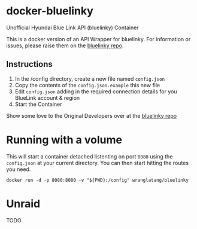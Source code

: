 # docker-bluelinky
Unofficial Hyundai Blue Link API (bluelinky) Container

This is a docker version of an API Wrapper for bluelinky. For information or issues, please raise them on the [bluelinky repo](https://github.com/Hacksore/bluelinky).

## Instructions
1. In the /config directory, create a new file named `config.json`
2. Copy the contents of the `config.json.example` this new file
3. Edit `config.json` adding in the required connection details for you BlueLink account & region
4. Start the Container

Show some love to the Original Developers over at the [bluelinky repo](https://github.com/Hacksore/bluelinky)

# Running with a volume
This will start a container detached listenting on port `8080` using the `config.json` at your current directory. You can then start hitting the routes you need.
```shell
docker run -d -p 8080:8080 -v "${PWD}:/config" wranglatang/bluelinky
```

# Unraid
TODO